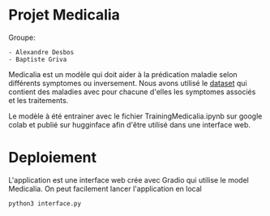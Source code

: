 # Projet Medicalia

Groupe:

    - Alexandre Desbos
    - Baptiste Griva

Medicalia est un modèle qui doit aider à la prédication maladie selon différents symptomes ou inversement. Nous avons utilisé le [dataset](https://huggingface.co/datasets/QuyenAnhDE/Diseases_Symptoms) qui contient des maladies avec pour chacune d'elles les symptomes associés et les traitements.

Le modèle à été entrainer avec le fichier TrainingMedicalia.ipynb sur google colab et publié sur hugginface afin d'être utilisé dans une interface web.


# Deploiement

L'application est une interface web crée avec Gradio qui utilise le model Medicalia. On peut facilement lancer l'application en local
```
python3 interface.py
```